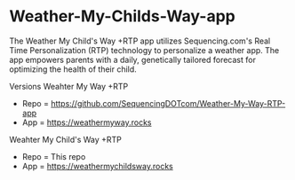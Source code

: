 # Weather-My-Childs-Way-app
The Weather My Child's Way +RTP app utilizes Sequencing.com's Real Time Personalization (RTP) technology to personalize a weather app. The app empowers parents with a daily, genetically tailored forecast for optimizing the health of their child. 

Versions
Weahter My Way +RTP 
* Repo = https://github.com/SequencingDOTcom/Weather-My-Way-RTP-app
* App = https://weathermyway.rocks

Weahter My Child's Way +RTP
* Repo = This repo
* App = https://weathermychildsway.rocks


